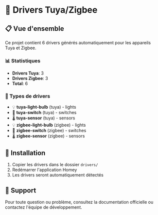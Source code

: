 # 🚀 Drivers Tuya/Zigbee

## 📋 Vue d'ensemble

Ce projet contient 6 drivers générés automatiquement pour les appareils Tuya et Zigbee.

### 📊 Statistiques

- **Drivers Tuya**: 3
- **Drivers Zigbee**: 3
- **Total**: 6

### 🔧 Types de drivers

- 💡 **tuya-light-bulb** (tuya) - lights
- 🔌 **tuya-switch** (tuya) - switches
- 🌡️ **tuya-sensor** (tuya) - sensors
- 💡 **zigbee-light-bulb** (zigbee) - lights
- 🔌 **zigbee-switch** (zigbee) - switches
- 🌡️ **zigbee-sensor** (zigbee) - sensors

## 🚀 Installation

1. Copier les drivers dans le dossier `drivers/`
2. Redémarrer l'application Homey
3. Les drivers seront automatiquement détectés

## 📝 Support

Pour toute question ou problème, consultez la documentation officielle ou contactez l'équipe de développement.
